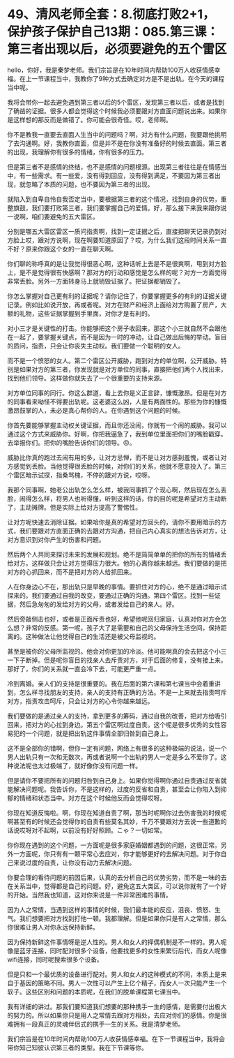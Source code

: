 # 49、清风老师全套：8.彻底打败2+1，保护孩子保护自己13期：085.第三课：第三者出现以后，必须要避免的五个雷区

hello，你好，我是秦梦老师。我们宗旨是在10年时间内帮助100万人收获情感幸福。在上一节课程当中，我教你了9种方式去确定对方是不是出轨。在今天的课程当中呢。

我将会带你一起去避免遇到第三者以后的5个雷区，发现第三者以后，或者是找到了确凿的证据。很多人都会觉得这个时候我必须要跟对方直面问题说出来。如果你是这样想的那反而是做错了。你可能会很奇怪。哎，老师啊。

你不是教我一直要去直面人生当中的问题吗？啊，对方有什么问题，我要跟他挑明了去沟通啊。好，我教你直面，但是并不是在你没有准备好的时候去直面。第三者的出现，我理解你有很多的情绪，你有很多的压力。

但是第三者不是感情的终结，也不是感情的问题根源。出现第三者往往是在情感当中，有一些需求。有一些爱，没有得到回应，没有得到满足，不要因为第三者出现，就忽略了本质的问题，也不要因为第三者的出现。

就陷入到自卑自怜自我否定当中，要根据第三者的这个情况，找到自身的优势，重整旗鼓，我们要打败第三者，我们要掌握自己的爱情。好，那么接下来我来跟你说一说啊，咱们要避免的五大雷区。

分别是哪五大雷区雷区一质问指责啊，找到一定证据之后，直接把聊天记录扔到对方脸上哎，跟对方说啊，现在啊要知道原因了？哎，为什么我们这段时间关系一直不好？原来你跟这个女的一直在聊天啊。

你们聊的称呼真的是让我觉得很恶心啊，这种话听上去是不是很爽啊，甩到对方脸上，是不是觉得很有快感啊？那对方的行动和感觉是怎么样的呢？对方一方面觉得非常丢脸。另外一方面转身马上就销毁证据了。把证据都销毁了。

你怎么掌握对自己更有利的证据呢？请你记住了，你要掌握更多的有利的证据关键记录。例如比如说开放，再或者呢。对方在财产和经济上面给对方购置了房产，大额的礼物，这些证据掌握到手里面，对你才是有利的。

对小三才是关键性的打击。你能够把这个房子收回来，那这个小三就自然不会跟他在一起了，要掌握关键点，而不是因为一时的冲动，让自己做出后悔的举动。盲目的质问，指责，只会让你丧失主动权。我们要做一个聪明的女人。

而不是一个愤怒的女人。第二个雷区公开威胁，跑到对方的单位啊，公开威胁。特别是如果对方的第三者，你发现就是对方单位的同事，直接把他们两个人找出来，找到他们领导。这样做你就失去了一个很重要的支持来源。

对方单位同事的同行。你这么群道，看上去你是义正言辞，慷慨激昂。但是在对方的同事看来呦怪不得要出轨呢。这老婆这么凶，人是有两面性的。那些为你的慷慨激昂鼓掌的人，未必是真心帮你的人。在你遇到这个问题的时候。

你首先要能够掌握主动权关键证据，而且你还没闹，你就有一个闹的威胁。我可以通过这个方式来威胁你。好啊，你把我逼急了，我到单位里面把你们的嘴脸戳穿。去举报你们。把你的嘴脸告诉你们的领导。😡。

威胁比你真的跑过去闹有用的多，让对方忌惮，而不是让对方感到羞愧，或者让对方感觉到丢脸。当他觉得很丢脸的时候，对你们的关系，他就不愿意投入了。第三个雷区暗示试探，指桑骂槐，不停的跟对方说，哎呀。

我那个同事啊，她老公出轨怎么怎么样，被我同事抓了个现心啊，然后现在怎么丢脸，闹得怎么样，将男人也听得懂，听到这样的话，你的目的呢是希望对方主动断了，主动摊牌。但是实际上给对方提高了警惕性。

让对方呢快速去消除证据。如果哈你是真的希望对方回头的，请你不要用暗示的方式，我们要跟对方直面正确的去跟对方沟通，把自己内心真实的想法告诉对方，让对方意识到对你产生的伤害和问题。

然后两个人共同来探讨未来的发展和规划。绝不是简简单单的把你的所有的情绪丢给对方。这样做只会让对方觉得压力很大。他的心离你越来越远。我们要做的是把对方的心抓回来，而不是把对方的人给抓回来。

人在你身边心不在，那出轨只是早晚的事情。要抓住对方的心，绝不是通过暗示试探来的。我们要通过自我的改变，要通过正确的沟通。第四个雷区。找到一些证据，然后急匆匆的发给对方的父母，或者发给自己的亲人。好。

然后旁敲侧击也好，或者是正面斥责也好，希望他呢回归家庭，认真对你对方会怎么想？非常的反感。第一呢，孩子大了是需要和自己的父母保持生活空间，保持距离的。这种做法让他觉得自己的生活还是被父母监视的。

甚至是被你的父母所监视的。他会对你更加的冷淡。他可能啊真的会去把这个小三一下子断掉。但是呢你盲目的找亲人去斥责对方，对于后面的修复，没有接上来。那好了，你们的关系就一直会冷下去，可能更严重一点。

冷到离婚。亲人们的支持是很重要的。我在后面的第六课和第七课当中会着重讲到，怎么样寻找朋友的支持，亲人的支持有正确的方法。不是一上来就去指责呵斥对方，指责攻击呵斥，只会让对方的心令你越来越远。

我们要做的是通过亲人的支持，拿到更多的筹码，通过自我的改善，把对方给吸引回来，把对方的心拉到身边。第五个雷区啊过度自责。这个呢是很多优秀的女性容易犯的一个问题，就是把出轨这件事情全部归咎到自己身上。

这不是全部你的错啊，但你一定有问题，网络上有很多的这种极端的说法，说一个男人出轨只有一次和无数次，再或者说啊一个出轨的男人一定是多么不爱你了。这种说法呢也太过极端了，就好像你没有问题一样。

但是请你不要把所有的问题归咎到自己身上。如果你觉得啊你通过自责通过反省就能解决问题呢。我告诉你，不是这样的，过度的反省和自责，甚至会让你陷入到抑郁的情绪和状态当中。对方在这个时候他反而会觉得哎呀。

你现在知道反悔啦。啊，你现在知道自责了啊，那当时呢啊你过去伤害我的时候呢啊甚至有的时候还会觉得你的自责有些莫名其妙，千万不要跟对方去说一些道歉的话说哎呀对不起啊，以前没有好好照顾。こゃ？一切如常。

你你现在遇到的这个问题，一方面呢是很多家庭婚姻都遇到的问题，这很正常。另外一方面呢，你只有有一颗平常心去应对，你才能够更好的去解决问题。对于你自己来说过度的自责，让你没有动力去解决问题。

你要合理的看待问题的前因后果，认真的去分析自己的优势劣势，而不是一味的去在关系当中，觉得都是自己的问题。好，避免这五大类区，可以说你就有了一个好的开始。当然我也知道，这对你来说是一件非常困难的事情。

因为人之常情，当遇到这样的事情的时候，我们最本能的反应，沮丧、愤怒、生气。我们想要把对方找到打他一顿。我都理解。但是如果你只是有人之常情，那么你很难让男人对你永远保持新鲜。

因为保持新鲜这件事情呀是逆人性的。男人和女人的择偶机制是不一样的。男人呢像是蓝牙连接，同时配对很多个设备，他要找更多的女性来繁衍后代，而女人呢像wifi连接，同时呢搜索很多个设备。

但是只和一个最优质的设备进行配对。男人和女人的这种模式的不同，本质上是来自于基因的策略不同。男人一次性可以产生上亿个精子，而女人一次只能产生一个软子。这些区别和问题的本质呢，在我们的脱单课程第七课当中。

我有详细的讲过。那我们要知道我们想要的那种携手一生的感情，是需要付出极大的努力的。所以如果你只是用人之常情去跟对方相处，去应对你们的感情。你是很难拥有一段真正的灵魂伴侣式的携手一生的关系。我是清梦老师。

我们宗旨是在10年时间内帮助100万人收获情感幸福。在下一节课程当中，我将会带你知己知彼认识第三者的类型。我在下节课等你。

